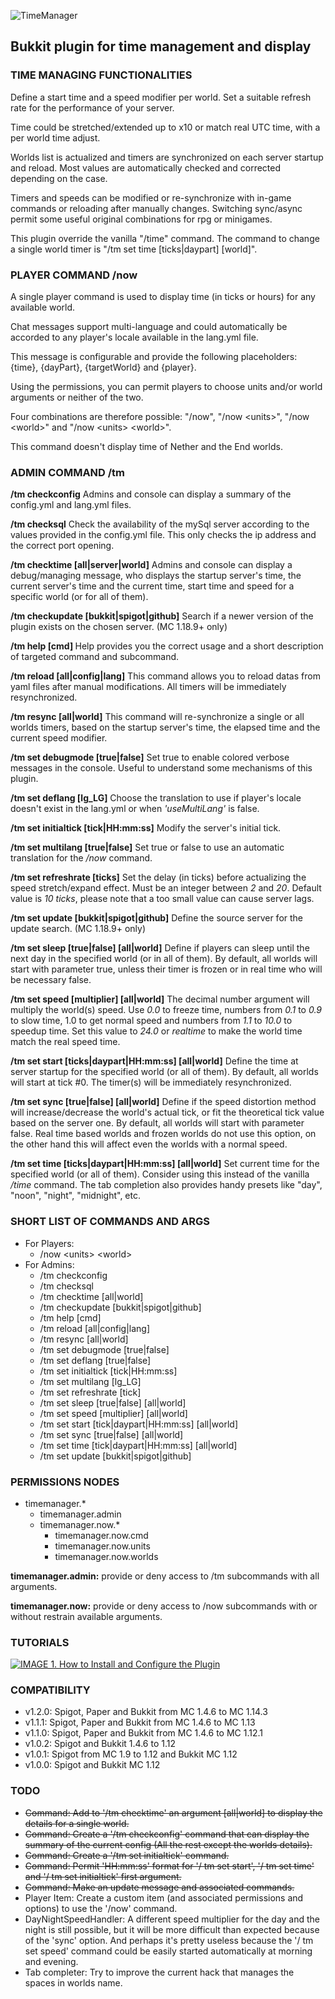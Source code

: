 ![TimeManager](http://imageshack.com/a/img922/9061/ECwdWj.png "TimeManager")

## Bukkit plugin for time management and display


### TIME MANAGING FUNCTIONALITIES
Define a start time and a speed modifier per world. Set a suitable refresh rate for the performance of your server.

Time could be stretched/extended up to x10 or match real UTC time, with a per world time adjust.

Worlds list is actualized and timers are synchronized on each server startup and reload. Most values are automatically checked and corrected depending on the case.

Timers and speeds can be modified or re-synchronize with in-game commands or reloading after manually changes. Switching sync/async permit some useful original combinations for rpg or minigames.

This plugin override the vanilla "/time" command. The command to change a single world timer is "/tm set time \[ticks|daypart] \[world]".


### PLAYER COMMAND /now <units> <world>
A single player command is used to display time (in ticks or hours) for any available world.

Chat messages support multi-language and could automatically be accorded to any player's locale available in the lang.yml file.

This message is configurable and provide the following placeholders: {time}, {dayPart}, {targetWorld} and {player}.

Using the permissions, you can permit players to choose units and/or world arguments or neither of the two.

Four combinations are therefore possible: "/now", "/now \<units>", "/now \<world>" and "/now \<units> \<world>".

This command doesn't display time of Nether and the End worlds.


### ADMIN COMMAND /tm

**/tm checkconfig** Admins and console can display a summary of the config.yml and lang.yml files.

**/tm checksql** Check the availability of the mySql server according to the values provided in the config.yml file. This only checks the ip address and the correct port opening.

**/tm checktime \[all|server|world]** Admins and console can display a debug/managing message, who displays the startup server's time, the current server's time and the current time, start time and speed for a specific world (or for all of them).

**/tm checkupdate \[bukkit|spigot|github]** Search if a newer version of the plugin exists on the chosen server. (MC 1.18.9+ only)

**/tm help \[cmd] <subCmd>** Help provides you the correct usage and a short description of targeted command and subcommand.

**/tm reload \[all|config|lang]** This command allows you to reload datas from yaml files after manual modifications. All timers will be immediately resynchronized.

**/tm resync \[all|world]** This command will re-synchronize a single or all worlds timers, based on the startup server's time, the elapsed time and the current speed modifier.

**/tm set debugmode [true|false]** Set true to enable colored verbose messages in the console. Useful to understand some mechanisms of this plugin.

**/tm set deflang \[lg_LG]** Choose the translation to use if player's locale doesn't exist in the lang.yml or when _'useMultiLang'_ is false.

**/tm set initialtick \[tick|HH:mm:ss]** Modify the server's initial tick.

**/tm set multilang \[true|false]** Set true or false to use an automatic translation for the _/now_ command.

**/tm set refreshrate \[ticks]** Set the delay (in ticks) before actualizing the speed stretch/expand effect. Must be an integer between _2_ and _20_. Default value is _10 ticks_, please note that a too small value can cause server lags.

**/tm set update \[bukkit|spigot|github]** Define the source server for the update search. (MC 1.18.9+ only)

**/tm set sleep \[true|false] \[all|world]** Define if players can sleep until the next day in the specified world (or in all of them). By default, all worlds will start with parameter true, unless their timer is frozen or in real time who will be necessary false.

**/tm set speed \[multiplier] \[all|world]** The decimal number argument will multiply the world(s) speed. Use _0.0_ to freeze time, numbers from _0.1_ to _0.9_ to slow time, 1.0 to get normal speed and numbers from _1.1_ to _10.0_ to speedup time. Set this value to _24.0_ or _realtime_ to make the world time match the real speed time.

**/tm set start \[ticks|daypart|HH:mm:ss] \[all|world]** Define the time at server startup for the specified world (or all of them). By default, all worlds will start at tick \#0. The timer(s) will be immediately resynchronized.

**/tm set sync [true|false] [all|world]** Define if the speed distortion method will increase/decrease the world's actual tick, or fit the theoretical tick value based on the server one. By default, all worlds will start with parameter false. Real time based worlds and frozen worlds do not use this option, on the other hand this will affect even the worlds with a normal speed.

**/tm set time \[ticks|daypart|HH:mm:ss] \[all|world]** Set current time for the specified world (or all of them). Consider using this instead of the vanilla _/time_ command. The tab completion also provides handy presets like "day", "noon", "night", "midnight", etc.


### SHORT LIST OF COMMANDS AND ARGS
- For Players:
  - /now \<units> \<world>
- For Admins:
  - /tm checkconfig
  - /tm checksql
  - /tm checktime [all|world]
  - /tm checkupdate [bukkit|spigot|github]
  - /tm help \[cmd]
  - /tm reload \[all|config|lang]
  - /tm resync \[all|world]
  - /tm set debugmode \[true|false]
  - /tm set deflang \[true|false]
  - /tm set initialtick [tick|HH:mm:ss]
  - /tm set multilang \[lg_LG]
  - /tm set refreshrate \[tick]
  - /tm set sleep \[true|false] \[all|world]
  - /tm set speed \[multiplier] \[all|world]
  - /tm set start \[tick|daypart|HH:mm:ss] \[all|world]
  - /tm set sync \[true|false] \[all|world]
  - /tm set time \[tick|daypart|HH:mm:ss] \[all|world]
  - /tm set update [bukkit|spigot|github]


### PERMISSIONS NODES
- timemanager.*
  - timemanager.admin
  - timemanager.now.*
    - timemanager.now.cmd
    - timemanager.now.units
    - timemanager.now.worlds

**timemanager.admin:** provide or deny access to /tm subcommands with all arguments.

**timemanager.now:** provide or deny access to /now subcommands with or without restrain available arguments.

### TUTORIALS
[![IMAGE 1. How to Install and Configure the Plugin](http://imageshack.com/a/img924/8047/gxPi0W.png)](https://www.youtube.com/playlist?list=PLPTZNgSLmtr9PxHD_7Y2VFhbSqH8gKBad)

### COMPATIBILITY
* v1.2.0: Spigot, Paper and Bukkit from MC 1.4.6 to MC 1.14.3
* v1.1.1: Spigot, Paper and Bukkit from MC 1.4.6 to MC 1.13
* v1.1.0: Spigot, Paper and Bukkit from MC 1.4.6 to MC 1.12.1
* v1.0.2: Spigot and Bukkit 1.4.6 to 1.12
* v1.0.1: Spigot from MC 1.9 to 1.12 and Bukkit MC 1.12
* v1.0.0: Spigot and Bukkit MC 1.12

### TODO
* ~~Command: Add to '/tm checktime' an argument [all|world] to display the details for a single world.~~
* ~~Command: Create a '/tm checkconfig' command that can display the summary of the current config (All the rest except the worlds details).~~
* ~~Command: Create a '/tm set initialtick' command.~~
* ~~Command: Permit 'HH:mm:ss' format for '/ tm set start', '/ tm set time' and '/ tm set initialtick' first argument.~~
* ~~Command: Make an update message and associated commands.~~
* Player Item: Create a custom item (and associated permissions and options) to use the '/now' command.
* DayNightSpeedHandler: A different speed multiplier for the day and the night is still possible, but it will be more difficult than expected because of the 'sync' option. And perhaps it's pretty useless because the '/ tm set speed' command could be easily started automatically at morning and evening.
* Tab completer: Try to improve the current hack that manages the spaces in worlds name.
